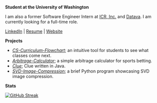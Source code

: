 **Student at the University of Washington**

I am also a former Software Engineer Intern at [ICR, Inc.](https://www.icr-team.com/) and [Datava](https://datava.com/). I am currently looking for a full-time role.

[LinkedIn](https://www.linkedin.com/in/keenanschott) | [Resume](https://keenanschott.com/portfolio/resume.pdf) | [Website](https://keenanschott.com)

**Projects**
- *[CS-Curriculum-Flowchart](https://github.com/keenanschott/CS-Curriculum-Flowchart)*; an intuitive tool for students to see what classes come next.
- *[Arbitrage-Calculator](https://github.com/keenanschott/Arbitrage-Calculator)*; a simple arbitrage calculator for sports betting.
- *[Clue](https://github.com/keenanschott/Clue)*; Clue written in Java.
- *[SVD-Image-Compression](https://github.com/keenanschott/SVD-Image-Compression)*; a brief Python program showcasing SVD image compression.

**Stats**

[![GitHub Streak](https://streak-stats.demolab.com?user=keenanschott&theme=dark&border_radius=3&mode=weekly)](https://git.io/streak-stats)
